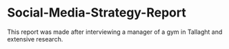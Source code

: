 # Social-Media-Strategy-Report
This report was made after interviewing a manager of a gym in Tallaght and extensive research.
